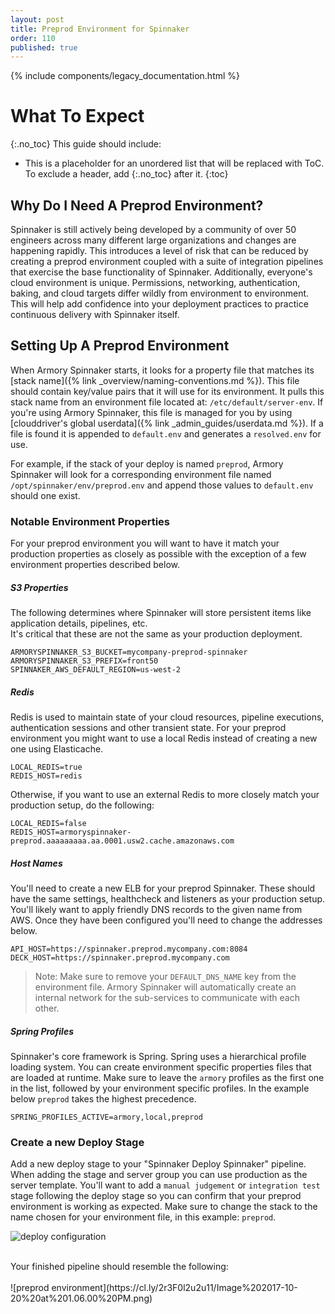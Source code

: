 ```yaml
---
layout: post
title: Preprod Environment for Spinnaker
order: 110
published: true
---
```


{% include components/legacy_documentation.html %}

# What To Expect
{:.no_toc}
This guide should include:

* This is a placeholder for an unordered list that will be replaced with ToC. To exclude a header, add {:.no_toc} after it.
{:toc}


## Why Do I Need A Preprod Environment?
Spinnaker is still actively being developed by a community of over 50 engineers across
many different large organizations and changes are happening rapidly. This introduces a level of risk that can be reduced by creating a preprod environment coupled with a suite of integration pipelines that exercise the base functionality of Spinnaker. Additionally, everyone's cloud environment is unique. Permissions, networking, authentication, baking, and cloud targets differ wildly from environment to environment. This will help add confidence into your deployment practices to practice continuous delivery with Spinnaker itself.

## Setting Up A Preprod Environment
When Armory Spinnaker starts, it looks for a property file that matches its [stack name]({% link _overview/naming-conventions.md %}).  This file should contain key/value pairs that it will use for its environment. It pulls this stack name from an environment file located at: `/etc/default/server-env`.  If you're using Armory Spinnaker, this file is managed for you by using [clouddriver's global userdata]({% link _admin_guides/userdata.md %}). If a file is found it is appended to `default.env` and generates a `resolved.env` for use.

For example, if the stack of your deploy is named `preprod`, Armory Spinnaker will look for a corresponding environment file named `/opt/spinnaker/env/preprod.env` and append those values to `default.env` should one exist.

### Notable Environment Properties
For your preprod environment you will want to have it match your production properties as closely as possible with the exception of a few environment properties described below.

##### S3 Properties
The following determines where Spinnaker will store persistent items like application details, pipelines, etc.  
It's critical that these are not the same as your production deployment.
```  
ARMORYSPINNAKER_S3_BUCKET=mycompany-preprod-spinnaker
ARMORYSPINNAKER_S3_PREFIX=front50
SPINNAKER_AWS_DEFAULT_REGION=us-west-2
```

##### Redis
Redis is used to maintain state of your cloud resources, pipeline executions, authentication sessions and other transient state. For your preprod environment you might want to use a local Redis instead of creating a new one using Elasticache.
```
LOCAL_REDIS=true
REDIS_HOST=redis
```

Otherwise, if you want to use an external Redis to more closely match your production setup, do the following:
```
LOCAL_REDIS=false
REDIS_HOST=armoryspinnaker-preprod.aaaaaaaaa.aa.0001.usw2.cache.amazonaws.com
```

##### Host Names
You'll need to create a new ELB for your preprod Spinnaker. These should have the same settings, healthcheck and listeners as your production setup. You'll likely want to apply friendly DNS records to the given name from AWS. Once they have been configured you'll need to change the addresses below.
```
API_HOST=https://spinnaker.preprod.mycompany.com:8084
DECK_HOST=https://spinnaker.preprod.mycompany.com
```

> Note: Make sure to remove your `DEFAULT_DNS_NAME` key from the environment file. Armory Spinnaker
will automatically create an internal network for the sub-services to communicate with each other.

##### Spring Profiles
Spinnaker's core framework is Spring. Spring uses a hierarchical profile loading system. You can create environment specific properties files that are loaded at runtime. Make sure to leave the `armory` profiles as the first one in the list, followed by your environment specific profiles. In the example below `preprod` takes the highest precedence.
```
SPRING_PROFILES_ACTIVE=armory,local,preprod
```

### Create a new Deploy Stage
Add a new deploy stage to your "Spinnaker Deploy Spinnaker" pipeline. When adding the stage and server group you can use production as the server template. You'll want to add a `manual judgement` or `integration test` stage following the deploy stage so you can confirm that your preprod environment is working as expected. Make sure to change the stack to the name chosen for your environment file, in this example: `preprod`.

![deploy configuration](https://cl.ly/2P421F3m1y3O/Image%202017-10-20%20at%201.06.30%20PM.png)

<br/>
Your finished pipeline should resemble the following:
<br/><br/>
![preprod environment](https://cl.ly/2r3F0l2u2u11/Image%202017-10-20%20at%201.06.00%20PM.png)
